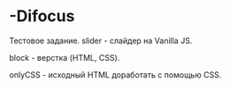 # -Difocus

Тестовое задание.
slider - слайдер на Vanilla JS.

block - верстка (HTML, CSS).

onlyCSS - исходный HTML доработать с помощью CSS.
